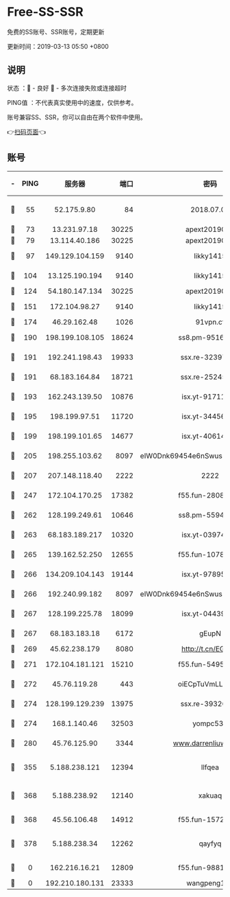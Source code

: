 # Free-SS-SSR

免费的SS账号、SSR账号，定期更新

更新时间：2019-03-13 05:50 +0800

## 说明

状态     ：🙂 - 良好 🙁 - 多次连接失败或连接超时

PING值   ：不代表真实使用中的速度，仅供参考。

账号兼容SS、SSR，你可以自由在两个软件中使用。

👉[扫码页面](https://liesauer.github.io/Free-SS-SSR/)👈

## 账号

|-|PING|服务器|端口|密码|加密方式|区域|
|:----:|:----:|:-----:|-----:|:----:|:----:|:----:|
|🙂|55|52.175.9.80|84|2018.07.07|chacha20-ietf-poly1305|HK|
|🙂|73|13.231.97.18|30225|apext2019006|chacha20|JP|
|🙂|79|13.114.40.186|30225|apext2019006|chacha20|JP|
|🙂|97|149.129.104.159|9140|likky1415|aes-256-cfb|HK|
|🙂|104|13.125.190.194|9140|likky1415|aes-256-cfb|KR|
|🙂|124|54.180.147.134|30225|apext2019006|chacha20|KR|
|🙂|151|172.104.98.27|9140|likky1415|aes-256-cfb|JP|
|🙂|174|46.29.162.48|1026|91vpn.cf|rc4-md5|RU|
|🙂|190|198.199.108.105|18624|ss8.pm-95169618|aes-256-cfb|US|
|🙂|191|192.241.198.43|19933|ssx.re-32397443|aes-256-cfb|US|
|🙂|191|68.183.164.84|18721|ssx.re-25245767|aes-256-cfb|US|
|🙂|193|162.243.139.50|10876|isx.yt-91711521|aes-256-cfb|US|
|🙂|195|198.199.97.51|11720|isx.yt-34456553|aes-256-cfb|US|
|🙂|199|198.199.101.65|14677|isx.yt-40614387|aes-256-cfb|US|
|🙂|205|198.255.103.62|8097|eIW0Dnk69454e6nSwuspv9DmS201tQ0D|aes-256-cfb|US|
|🙂|207|207.148.118.40|2222|2222|aes-256-cfb|SG|
|🙂|247|172.104.170.25|17382|f55.fun-28085888|aes-256-cfb|SG|
|🙂|262|128.199.249.61|10646|ss8.pm-55944439|aes-256-cfb|SG|
|🙂|263|68.183.189.217|10320|isx.yt-03974606|aes-256-cfb|SG|
|🙂|265|139.162.52.250|12655|f55.fun-10786929|aes-256-cfb|SG|
|🙂|266|134.209.104.143|19144|isx.yt-97895739|aes-256-cfb|SG|
|🙂|266|192.240.99.182|8097|eIW0Dnk69454e6nSwuspv9DmS201tQ0D|aes-256-cfb|US|
|🙂|267|128.199.225.78|18099|isx.yt-04439562|aes-256-cfb|SG|
|🙂|267|68.183.183.18|6172|gEupN|aes-256-cfb|SG|
|🙂|269|45.62.238.179|8080|http://t.cn/EGJIyrl|rc4-md5|CA|
|🙂|271|172.104.181.121|15210|f55.fun-54958208|aes-256-cfb|SG|
|🙂|272|45.76.119.28|443|oiECpTuVmLLxk4Ts|aes-256-cfb|AU|
|🙂|274|128.199.129.239|13975|ssx.re-39326956|aes-256-cfb|SG|
|🙂|274|168.1.140.46|32503|yompc535|aes-256-cfb|AU|
|🙂|280|45.76.125.90|3344|www.darrenliuwei.com|aes-256-cfb|AU|
|🙂|355|5.188.238.121|12394|llfqea|chacha20-ietf-poly1305|BR|
|🙂|368|5.188.238.92|12140|xakuaq|chacha20-ietf-poly1305|BR|
|🙂|368|45.56.106.48|14912|f55.fun-15722464|aes-256-cfb|US|
|🙂|378|5.188.238.34|12262|qayfyq|chacha20-ietf-poly1305|BR|
|🙁|0|162.216.16.21|12809|f55.fun-98812722|aes-256-cfb|US|
|🙁|0|192.210.180.131|23333|wangpeng123|chacha20|US|
